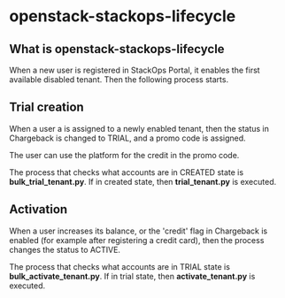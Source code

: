 # openstack-stackops-lifecycle
## What is openstack-stackops-lifecycle

When a new user is registered in StackOps Portal, it enables the first available disabled tenant. Then the following process starts.

## Trial creation

When a user a is assigned to a newly enabled tenant, then the status in Chargeback is changed to TRIAL, and a promo code is assigned.

The user can use the platform for the credit in the promo code.

The process that checks what accounts are in CREATED state is **bulk_trial_tenant.py**. If in created state, then **trial_tenant.py** is executed.


## Activation

When a user increases its balance, or the 'credit' flag in Chargeback is enabled (for example after registering a credit  card), then the process changes the status to ACTIVE.

The process that checks what accounts are in TRIAL state is **bulk_activate_tenant.py**. If in trial state, then **activate_tenant.py** is executed.

